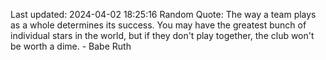 Last updated: 2024-04-02 18:25:16
Random Quote: The way a team plays as a whole determines its success. You may have the greatest bunch of individual stars in the world, but if they don't play together, the club won't be worth a dime. - Babe Ruth